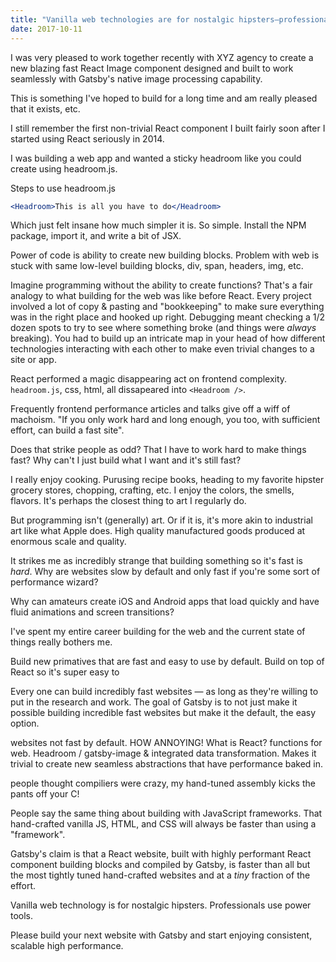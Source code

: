 ```yaml
---
title: "Vanilla web technologies are for nostalgic hipsters—professionals use power tools"
date: 2017-10-11
---
```


I was very pleased to work together recently with XYZ agency to create a new blazing fast React Image component designed and built to work seamlessly with Gatsby's native image processing capability.

This is something I've hoped to build for a long time and am really pleased that it exists, etc.

I still remember the first non-trivial React component I built fairly soon after I started using React seriously in 2014.

I was building a web app and wanted a sticky headroom like you could create using headroom.js.

Steps to use headroom.js

```jsx
<Headroom>This is all you have to do</Headroom>
```

Which just felt insane how much simpler it is. So simple. Install the NPM package, import it, and write a bit of JSX.

Power of code is ability to create new building blocks. Problem with web is stuck with same low-level building blocks, div, span, headers, img, etc.

Imagine programming without the ability to create functions? That's a fair analogy to what building for the web was like before React. Every project involved a lot of copy & pasting and "bookkeeping" to make sure everything was in the right place and hooked up right. Debugging meant checking a 1/2 dozen spots to try to see where something broke (and things were *always* breaking). You had to build up an intricate map in your head of how different technologies interacting with each other to make even trivial changes to a site or app.

React performed a magic disappearing act on frontend complexity. `headroom.js`, css, html, all dissapeared into `<Headroom />`.

Frequently frontend performance articles and talks give off a wiff of machoism. "If you only work hard and long enough, you too, with sufficient effort, can build a fast site".

Does that strike people as odd? That I have to work hard to make things fast? Why can't I just build what I want and it's still fast?

I really enjoy cooking. Purusing recipe books, heading to my favorite hipster grocery stores, chopping, crafting, etc. I enjoy the colors, the smells, flavors. It's perhaps the closest thing to art I regularly do.

But programming isn't (generally) art. Or if it is, it's more akin to industrial art like what Apple does. High quality manufactured goods produced at enormous scale and quality.

It strikes me as incredibly strange that building something so it's fast is *hard*. Why are websites slow by default and only fast if you're some sort of performance wizard?

Why can amateurs create iOS and Android apps that load quickly and have fluid animations and screen transitions?

I've spent my entire career building for the web and the current state of things really bothers me.

Build new primatives that are fast and easy to use by default. Build on top of React so it's super easy to 

Every one can build incredibly fast websites — as long as they're willing to put in the research and work. The goal of Gatsby is to not just make it possible building incredible fast websites but make it the default, the easy option. 



websites not fast by default. HOW ANNOYING! What is React? functions for web. Headroom / gatsby-image & integrated data transformation. Makes it trivial to create new seamless abstractions that have performance baked in.

people thought compiliers were crazy, my hand-tuned assembly kicks the pants off your C!

People say the same thing about building with JavaScript frameworks. That hand-crafted vanilla JS, HTML, and CSS will always be faster than using a "framework".

Gatsby's claim is that a React website, built with highly performant React component building blocks and compiled by Gatsby, is faster than all but the most tightly tuned hand-crafted websites and at a *tiny* fraction of the effort.

Vanilla web technology is for nostalgic hipsters. Professionals use power tools.

Please build your next website with Gatsby and start enjoying consistent, scalable high performance.